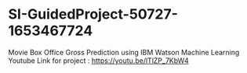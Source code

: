 # SI-GuidedProject-50727-1653467724
Movie Box Office Gross Prediction using IBM Watson Machine Learning
Youtube Link for project : https://youtu.be/lTlZP_7KbW4

